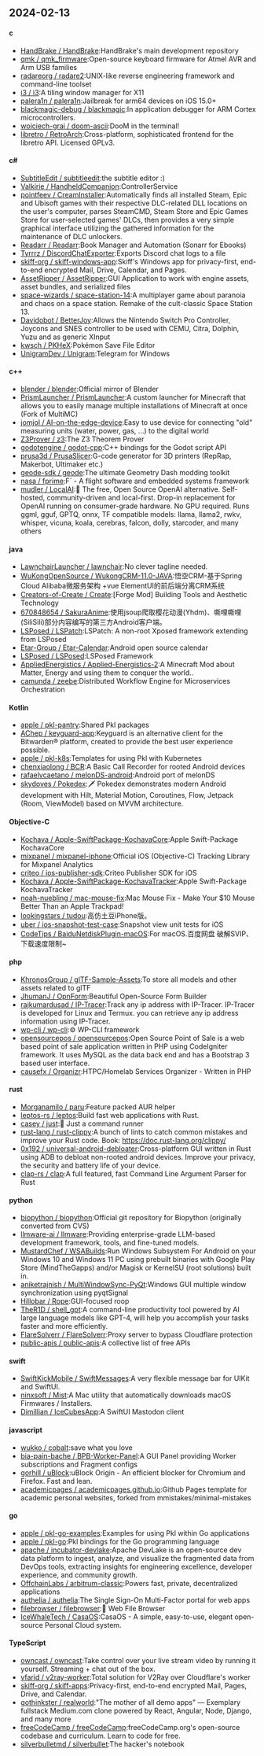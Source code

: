 ## 2024-02-13
#### c
* [HandBrake / HandBrake](https://github.com/HandBrake/HandBrake):HandBrake's main development repository
* [qmk / qmk_firmware](https://github.com/qmk/qmk_firmware):Open-source keyboard firmware for Atmel AVR and Arm USB families
* [radareorg / radare2](https://github.com/radareorg/radare2):UNIX-like reverse engineering framework and command-line toolset
* [i3 / i3](https://github.com/i3/i3):A tiling window manager for X11
* [palera1n / palera1n](https://github.com/palera1n/palera1n):Jailbreak for arm64 devices on iOS 15.0+
* [blackmagic-debug / blackmagic](https://github.com/blackmagic-debug/blackmagic):In application debugger for ARM Cortex microcontrollers.
* [wojciech-graj / doom-ascii](https://github.com/wojciech-graj/doom-ascii):DooM in the terminal!
* [libretro / RetroArch](https://github.com/libretro/RetroArch):Cross-platform, sophisticated frontend for the libretro API. Licensed GPLv3.
#### c#
* [SubtitleEdit / subtitleedit](https://github.com/SubtitleEdit/subtitleedit):the subtitle editor :)
* [Valkirie / HandheldCompanion](https://github.com/Valkirie/HandheldCompanion):ControllerService
* [pointfeev / CreamInstaller](https://github.com/pointfeev/CreamInstaller):Automatically finds all installed Steam, Epic and Ubisoft games with their respective DLC-related DLL locations on the user's computer, parses SteamCMD, Steam Store and Epic Games Store for user-selected games' DLCs, then provides a very simple graphical interface utilizing the gathered information for the maintenance of DLC unlockers.
* [Readarr / Readarr](https://github.com/Readarr/Readarr):Book Manager and Automation (Sonarr for Ebooks)
* [Tyrrrz / DiscordChatExporter](https://github.com/Tyrrrz/DiscordChatExporter):Exports Discord chat logs to a file
* [skiff-org / skiff-windows-app](https://github.com/skiff-org/skiff-windows-app):Skiff's Windows app for privacy-first, end-to-end encrypted Mail, Drive, Calendar, and Pages.
* [AssetRipper / AssetRipper](https://github.com/AssetRipper/AssetRipper):GUI Application to work with engine assets, asset bundles, and serialized files
* [space-wizards / space-station-14](https://github.com/space-wizards/space-station-14):A multiplayer game about paranoia and chaos on a space station. Remake of the cult-classic Space Station 13.
* [Davidobot / BetterJoy](https://github.com/Davidobot/BetterJoy):Allows the Nintendo Switch Pro Controller, Joycons and SNES controller to be used with CEMU, Citra, Dolphin, Yuzu and as generic XInput
* [kwsch / PKHeX](https://github.com/kwsch/PKHeX):Pokémon Save File Editor
* [UnigramDev / Unigram](https://github.com/UnigramDev/Unigram):Telegram for Windows
#### c++
* [blender / blender](https://github.com/blender/blender):Official mirror of Blender
* [PrismLauncher / PrismLauncher](https://github.com/PrismLauncher/PrismLauncher):A custom launcher for Minecraft that allows you to easily manage multiple installations of Minecraft at once (Fork of MultiMC)
* [jomjol / AI-on-the-edge-device](https://github.com/jomjol/AI-on-the-edge-device):Easy to use device for connecting "old" measuring units (water, power, gas, ...) to the digital world
* [Z3Prover / z3](https://github.com/Z3Prover/z3):The Z3 Theorem Prover
* [godotengine / godot-cpp](https://github.com/godotengine/godot-cpp):C++ bindings for the Godot script API
* [prusa3d / PrusaSlicer](https://github.com/prusa3d/PrusaSlicer):G-code generator for 3D printers (RepRap, Makerbot, Ultimaker etc.)
* [geode-sdk / geode](https://github.com/geode-sdk/geode):The ultimate Geometry Dash modding toolkit
* [nasa / fprime](https://github.com/nasa/fprime):F´ - A flight software and embedded systems framework
* [mudler / LocalAI](https://github.com/mudler/LocalAI):🤖 The free, Open Source OpenAI alternative. Self-hosted, community-driven and local-first. Drop-in replacement for OpenAI running on consumer-grade hardware. No GPU required. Runs ggml, gguf, GPTQ, onnx, TF compatible models: llama, llama2, rwkv, whisper, vicuna, koala, cerebras, falcon, dolly, starcoder, and many others
#### java
* [LawnchairLauncher / lawnchair](https://github.com/LawnchairLauncher/lawnchair):No clever tagline needed.
* [WuKongOpenSource / WukongCRM-11.0-JAVA](https://github.com/WuKongOpenSource/WukongCRM-11.0-JAVA):悟空CRM-基于Spring Cloud Alibaba微服务架构 +vue ElementUI的前后端分离CRM系统
* [Creators-of-Create / Create](https://github.com/Creators-of-Create/Create):[Forge Mod] Building Tools and Aesthetic Technology
* [670848654 / SakuraAnime](https://github.com/670848654/SakuraAnime):使用jsoup爬取樱花动漫(Yhdm)、嘶哩嘶哩(SiliSili)部分内容编写的第三方Android客户端。
* [LSPosed / LSPatch](https://github.com/LSPosed/LSPatch):LSPatch: A non-root Xposed framework extending from LSPosed
* [Etar-Group / Etar-Calendar](https://github.com/Etar-Group/Etar-Calendar):Android open source calendar
* [LSPosed / LSPosed](https://github.com/LSPosed/LSPosed):LSPosed Framework
* [AppliedEnergistics / Applied-Energistics-2](https://github.com/AppliedEnergistics/Applied-Energistics-2):A Minecraft Mod about Matter, Energy and using them to conquer the world..
* [camunda / zeebe](https://github.com/camunda/zeebe):Distributed Workflow Engine for Microservices Orchestration
#### Kotlin
* [apple / pkl-pantry](https://github.com/apple/pkl-pantry):Shared Pkl packages
* [AChep / keyguard-app](https://github.com/AChep/keyguard-app):Keyguard is an alternative client for the Bitwarden® platform, created to provide the best user experience possible.
* [apple / pkl-k8s](https://github.com/apple/pkl-k8s):Templates for using Pkl with Kubernetes
* [chenxiaolong / BCR](https://github.com/chenxiaolong/BCR):A Basic Call Recorder for rooted Android devices
* [rafaelvcaetano / melonDS-android](https://github.com/rafaelvcaetano/melonDS-android):Android port of melonDS
* [skydoves / Pokedex](https://github.com/skydoves/Pokedex):🗡️ Pokedex demonstrates modern Android development with Hilt, Material Motion, Coroutines, Flow, Jetpack (Room, ViewModel) based on MVVM architecture.
#### Objective-C
* [Kochava / Apple-SwiftPackage-KochavaCore](https://github.com/Kochava/Apple-SwiftPackage-KochavaCore):Apple Swift-Package KochavaCore
* [mixpanel / mixpanel-iphone](https://github.com/mixpanel/mixpanel-iphone):Official iOS (Objective-C) Tracking Library for Mixpanel Analytics
* [criteo / ios-publisher-sdk](https://github.com/criteo/ios-publisher-sdk):Criteo Publisher SDK for iOS
* [Kochava / Apple-SwiftPackage-KochavaTracker](https://github.com/Kochava/Apple-SwiftPackage-KochavaTracker):Apple Swift-Package KochavaTracker
* [noah-nuebling / mac-mouse-fix](https://github.com/noah-nuebling/mac-mouse-fix):Mac Mouse Fix - Make Your $10 Mouse Better Than an Apple Trackpad!
* [lookingstars / tudou](https://github.com/lookingstars/tudou):高仿土豆iPhone版。
* [uber / ios-snapshot-test-case](https://github.com/uber/ios-snapshot-test-case):Snapshot view unit tests for iOS
* [CodeTips / BaiduNetdiskPlugin-macOS](https://github.com/CodeTips/BaiduNetdiskPlugin-macOS):For macOS.百度网盘 破解SVIP、下载速度限制~
#### php
* [KhronosGroup / glTF-Sample-Assets](https://github.com/KhronosGroup/glTF-Sample-Assets):To store all models and other assets related to glTF
* [JhumanJ / OpnForm](https://github.com/JhumanJ/OpnForm):Beautiful Open-Source Form Builder
* [rajkumardusad / IP-Tracer](https://github.com/rajkumardusad/IP-Tracer):Track any ip address with IP-Tracer. IP-Tracer is developed for Linux and Termux. you can retrieve any ip address information using IP-Tracer.
* [wp-cli / wp-cli](https://github.com/wp-cli/wp-cli):⚙️ WP-CLI framework
* [opensourcepos / opensourcepos](https://github.com/opensourcepos/opensourcepos):Open Source Point of Sale is a web based point of sale application written in PHP using CodeIgniter framework. It uses MySQL as the data back end and has a Bootstrap 3 based user interface.
* [causefx / Organizr](https://github.com/causefx/Organizr):HTPC/Homelab Services Organizer - Written in PHP
#### rust
* [Morganamilo / paru](https://github.com/Morganamilo/paru):Feature packed AUR helper
* [leptos-rs / leptos](https://github.com/leptos-rs/leptos):Build fast web applications with Rust.
* [casey / just](https://github.com/casey/just):🤖 Just a command runner
* [rust-lang / rust-clippy](https://github.com/rust-lang/rust-clippy):A bunch of lints to catch common mistakes and improve your Rust code. Book: https://doc.rust-lang.org/clippy/
* [0x192 / universal-android-debloater](https://github.com/0x192/universal-android-debloater):Cross-platform GUI written in Rust using ADB to debloat non-rooted android devices. Improve your privacy, the security and battery life of your device.
* [clap-rs / clap](https://github.com/clap-rs/clap):A full featured, fast Command Line Argument Parser for Rust
#### python
* [biopython / biopython](https://github.com/biopython/biopython):Official git repository for Biopython (originally converted from CVS)
* [llmware-ai / llmware](https://github.com/llmware-ai/llmware):Providing enterprise-grade LLM-based development framework, tools, and fine-tuned models.
* [MustardChef / WSABuilds](https://github.com/MustardChef/WSABuilds):Run Windows Subsystem For Android on your Windows 10 and Windows 11 PC using prebuilt binaries with Google Play Store (MindTheGapps) and/or Magisk or KernelSU (root solutions) built in.
* [aniketrajnish / MultiWindowSync-PyQt](https://github.com/aniketrajnish/MultiWindowSync-PyQt):Windows GUI multiple window synchronization using pyqtSignal
* [Hillobar / Rope](https://github.com/Hillobar/Rope):GUI-focused roop
* [TheR1D / shell_gpt](https://github.com/TheR1D/shell_gpt):A command-line productivity tool powered by AI large language models like GPT-4, will help you accomplish your tasks faster and more efficiently.
* [FlareSolverr / FlareSolverr](https://github.com/FlareSolverr/FlareSolverr):Proxy server to bypass Cloudflare protection
* [public-apis / public-apis](https://github.com/public-apis/public-apis):A collective list of free APIs
#### swift
* [SwiftKickMobile / SwiftMessages](https://github.com/SwiftKickMobile/SwiftMessages):A very flexible message bar for UIKit and SwiftUI.
* [ninxsoft / Mist](https://github.com/ninxsoft/Mist):A Mac utility that automatically downloads macOS Firmwares / Installers.
* [Dimillian / IceCubesApp](https://github.com/Dimillian/IceCubesApp):A SwiftUI Mastodon client
#### javascript
* [wukko / cobalt](https://github.com/wukko/cobalt):save what you love
* [bia-pain-bache / BPB-Worker-Panel](https://github.com/bia-pain-bache/BPB-Worker-Panel):A GUI Panel providing Worker subscriptions and Fragment configs
* [gorhill / uBlock](https://github.com/gorhill/uBlock):uBlock Origin - An efficient blocker for Chromium and Firefox. Fast and lean.
* [academicpages / academicpages.github.io](https://github.com/academicpages/academicpages.github.io):Github Pages template for academic personal websites, forked from mmistakes/minimal-mistakes
#### go
* [apple / pkl-go-examples](https://github.com/apple/pkl-go-examples):Examples for using Pkl within Go applications
* [apple / pkl-go](https://github.com/apple/pkl-go):Pkl bindings for the Go programming language
* [apache / incubator-devlake](https://github.com/apache/incubator-devlake):Apache DevLake is an open-source dev data platform to ingest, analyze, and visualize the fragmented data from DevOps tools, extracting insights for engineering excellence, developer experience, and community growth.
* [OffchainLabs / arbitrum-classic](https://github.com/OffchainLabs/arbitrum-classic):Powers fast, private, decentralized applications
* [authelia / authelia](https://github.com/authelia/authelia):The Single Sign-On Multi-Factor portal for web apps
* [filebrowser / filebrowser](https://github.com/filebrowser/filebrowser):📂 Web File Browser
* [IceWhaleTech / CasaOS](https://github.com/IceWhaleTech/CasaOS):CasaOS - A simple, easy-to-use, elegant open-source Personal Cloud system.
#### TypeScript
* [owncast / owncast](https://github.com/owncast/owncast):Take control over your live stream video by running it yourself. Streaming + chat out of the box.
* [vfarid / v2ray-worker](https://github.com/vfarid/v2ray-worker):Total solution for V2Ray over Cloudflare's worker
* [skiff-org / skiff-apps](https://github.com/skiff-org/skiff-apps):Privacy-first, end-to-end encrypted Mail, Pages, Drive, and Calendar.
* [gothinkster / realworld](https://github.com/gothinkster/realworld):"The mother of all demo apps" — Exemplary fullstack Medium.com clone powered by React, Angular, Node, Django, and many more
* [freeCodeCamp / freeCodeCamp](https://github.com/freeCodeCamp/freeCodeCamp):freeCodeCamp.org's open-source codebase and curriculum. Learn to code for free.
* [silverbulletmd / silverbullet](https://github.com/silverbulletmd/silverbullet):The hacker's notebook
